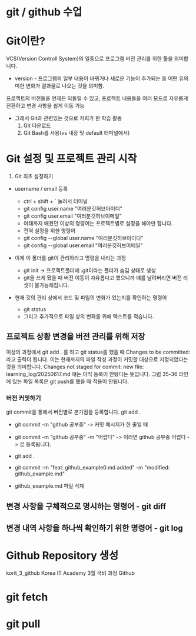 # git / github 수업

# Git이란?
VCS(Version Controll System)의 일종으로 프로그램 버전 관리를 위한 툴을 의미합니다.
* version - 프로그램의 일부 내용이 바뀌거나 새로운 기능이 추가되는 등 어떤 유의미한 변화가 결과물로 나오는 것을 의미함.

프로젝트의 버전들을 언제든 되돌릴 수 있고, 프로젝트 내용들을 여러 모드로 자유롭게 전환하고 변경 사항을 쉽게 이동 가능
- 그래서 Git과 관련있는 것으로 저희가 한 학습 활동
  1. Git 다운로드
  2. Git Bash를 사용(vs 내장 및 default 터미널에서)

# Git 설정 및 프로젝트 관리 시작
1. Git 최초 설정하기
  - username / email 등록
    - ctrl + shift + ` 눌러서 터미널
    - git config user.name "여러분깃허브아이디"
    - git config user.email "여러분깃허브이메일"
    - 여태까지 배웠던 이상의 명령어는 프로젝트별로 설정을 해야만 합니다.
    - 전역 설정을 위한 명령어
    - git config --global user.name "여러분깃허브아이디"
    - git config --global user.email "여러분깃허브이메일"

  - 이제 이 폴더를 git이 관리하라고 명령을 내리는 과정
    - git init -> 프로젝트폴더에 .git이라는 폴더가 숨김 상태로 생성
    - git을 쓰게 됐을 때 버전 이동이 자유롭다고 했으니까 얘를 날려버리면 버전 리셋이 불가능해집니다.

  - 현재 깃의 관리 상에서 코드 및 파일의 변화가 있는지를 확인하는 명령어
    - git status
    - 그리고 추가적으로 파일 상의 변화를 위해 텍스트를 적습니다.

## 프로젝트 상황 변경을 버전 관리를 위해 저장
이상의 과정에서 git add . 를 하고 git status를 했을 때
Changes to be committed:
라고 출력이 됩니다. 이는 현재까지의 파일 작성 과정이 커밋할 대상으로 지정되었다는 것을 의미합니다.
Changes not staged for commit:
  new file:   learning_log/20250617.md
얘는 아직 등록이 안됐다는 뜻입니다. 
그럼 35-36 라인에 있는 파일 목록은 git push를 했을 때 적용이 안됩니다.

### 버전 커밋하기
git commit을 통해서 버전별로 분기점을 등록합니다.
git add .
- git commit -m "github 공부중"     -> 커밋 메시지가 한 줄일 때
- git commit -m "github 공부중" -m "어렵다" -> 이러면
    github 공부중
    어렵다        -> 로 등록됩니다.

- git add .
- git commit -m "feat: github_example0.md added" -m "modified: github_example.md"
- github_example.md 파일 삭제

## 변경 사항을 구체적으로 명시하는 명령어 - git diff
## 변경 내역 사항을 하나씩 확인하기 위한 명령어 - git log

# Github Repository 생성
korit_3_github
Korea IT Academy 3월 국비 과정 Github


# git fetch
# git pull